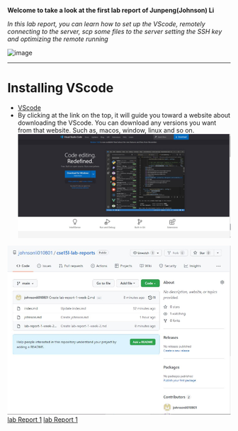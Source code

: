 **Welcome to take a look at the first lab report of Junpeng(Johnson) Li**
>
*In this lab report, you can learn how to set up the VScode, remotely connecting to the server,
scp some files to the server setting the SSH key and optimizing the remote running*
>
![image](https://t3.ftcdn.net/jpg/03/67/35/72/360_F_367357209_BG07SVnnB4HSHSaMiHajfZhrZZAE859A.jpg)
>
___
# Installing VScode
* [VScode](https://code.visualstudio.com/)
* By clicking at the link on the top, it will guide you toward a website about downloading the VScode. You can download any versions you want from that website. Such as, macos, window, linux and so on.
![image](VScode.JPG)


![image](Capture.JPG)
[lab Report 1](lab-report-1-weel-2.html)
[lab Report 1](https://johnsonli010801.github.io/cse15l-lab-reports/lab-report-1-week-2.html)
